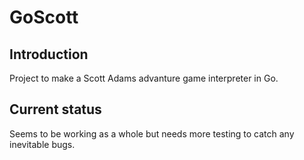 # GoScott

## Introduction

Project to make a Scott Adams advanture game interpreter in Go.

## Current status

Seems to be working as a whole but needs more testing to catch any inevitable bugs.
